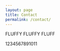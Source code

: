 ```yaml
---
layout: page
title: Contact
permalink: /contact/
---
```


FLUFFY FLUFFY FLUFF

1234567891011
